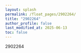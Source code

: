 ```yaml
---
layout: splash
permalink: /float_pages/2902264/
title: "2902264"
author_profile: false
last_modified_at: 2025-06-13
toc: false
---
```

 
2902264
